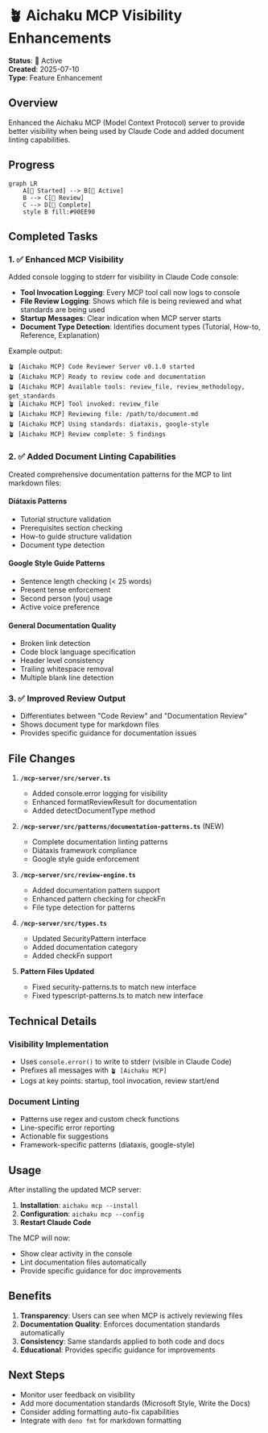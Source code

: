 # 🪴 Aichaku MCP Visibility Enhancements

**Status**: 🌿 Active\
**Created**: 2025-07-10\
**Type**: Feature Enhancement

## Overview

Enhanced the Aichaku MCP (Model Context Protocol) server to provide better
visibility when being used by Claude Code and added document linting
capabilities.

## Progress

```mermaid
graph LR
    A[🌱 Started] --> B[🌿 Active]
    B --> C[🌳 Review]
    C --> D[🍃 Complete]
    style B fill:#90EE90
```

## Completed Tasks

### 1. ✅ Enhanced MCP Visibility

Added console logging to stderr for visibility in Claude Code console:

- **Tool Invocation Logging**: Every MCP tool call now logs to console
- **File Review Logging**: Shows which file is being reviewed and what standards
  are being used
- **Startup Messages**: Clear indication when MCP server starts
- **Document Type Detection**: Identifies document types (Tutorial, How-to,
  Reference, Explanation)

Example output:

```
🪴 [Aichaku MCP] Code Reviewer Server v0.1.0 started
🪴 [Aichaku MCP] Ready to review code and documentation
🪴 [Aichaku MCP] Available tools: review_file, review_methodology, get_standards
🪴 [Aichaku MCP] Tool invoked: review_file
🪴 [Aichaku MCP] Reviewing file: /path/to/document.md
🪴 [Aichaku MCP] Using standards: diataxis, google-style
🪴 [Aichaku MCP] Review complete: 5 findings
```

### 2. ✅ Added Document Linting Capabilities

Created comprehensive documentation patterns for the MCP to lint markdown files:

#### Diátaxis Patterns

- Tutorial structure validation
- Prerequisites section checking
- How-to guide structure validation
- Document type detection

#### Google Style Guide Patterns

- Sentence length checking (< 25 words)
- Present tense enforcement
- Second person (you) usage
- Active voice preference

#### General Documentation Quality

- Broken link detection
- Code block language specification
- Header level consistency
- Trailing whitespace removal
- Multiple blank line detection

### 3. ✅ Improved Review Output

- Differentiates between "Code Review" and "Documentation Review"
- Shows document type for markdown files
- Provides specific guidance for documentation issues

## File Changes

1. **`/mcp-server/src/server.ts`**
   - Added console.error logging for visibility
   - Enhanced formatReviewResult for documentation
   - Added detectDocumentType method

2. **`/mcp-server/src/patterns/documentation-patterns.ts`** (NEW)
   - Complete documentation linting patterns
   - Diátaxis framework compliance
   - Google style guide enforcement

3. **`/mcp-server/src/review-engine.ts`**
   - Added documentation pattern support
   - Enhanced pattern checking for checkFn
   - File type detection for patterns

4. **`/mcp-server/src/types.ts`**
   - Updated SecurityPattern interface
   - Added documentation category
   - Added checkFn support

5. **Pattern Files Updated**
   - Fixed security-patterns.ts to match new interface
   - Fixed typescript-patterns.ts to match new interface

## Technical Details

### Visibility Implementation

- Uses `console.error()` to write to stderr (visible in Claude Code)
- Prefixes all messages with `🪴 [Aichaku MCP]`
- Logs at key points: startup, tool invocation, review start/end

### Document Linting

- Patterns use regex and custom check functions
- Line-specific error reporting
- Actionable fix suggestions
- Framework-specific patterns (diataxis, google-style)

## Usage

After installing the updated MCP server:

1. **Installation**: `aichaku mcp --install`
2. **Configuration**: `aichaku mcp --config`
3. **Restart Claude Code**

The MCP will now:

- Show clear activity in the console
- Lint documentation files automatically
- Provide specific guidance for doc improvements

## Benefits

1. **Transparency**: Users can see when MCP is actively reviewing files
2. **Documentation Quality**: Enforces documentation standards automatically
3. **Consistency**: Same standards applied to both code and docs
4. **Educational**: Provides specific guidance for improvements

## Next Steps

- Monitor user feedback on visibility
- Add more documentation standards (Microsoft Style, Write the Docs)
- Consider adding formatting auto-fix capabilities
- Integrate with `deno fmt` for markdown formatting
